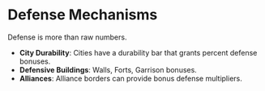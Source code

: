 # Defense Mechanisms

Defense is more than raw numbers.

- **City Durability**: Cities have a durability bar that grants percent defense bonuses.
- **Defensive Buildings**: Walls, Forts, Garrison bonuses.
- **Alliances**: Alliance borders can provide bonus defense multipliers.
